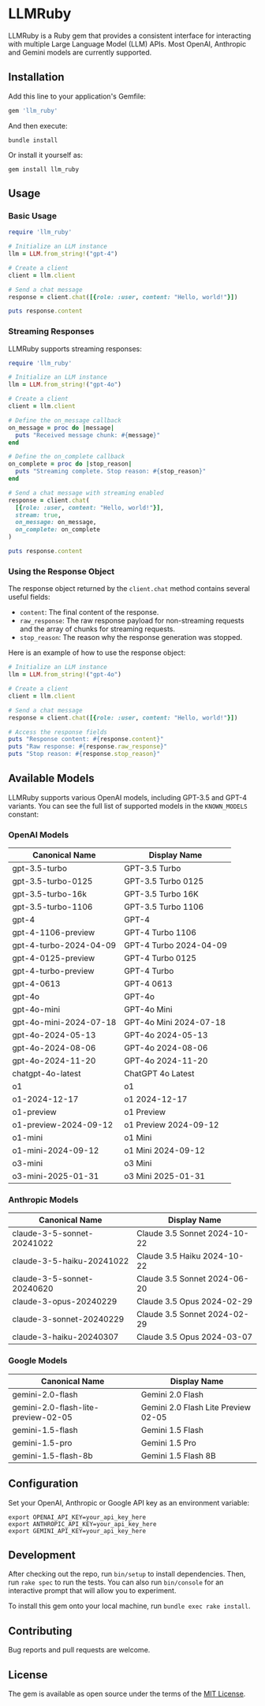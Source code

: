 # LLMRuby

LLMRuby is a Ruby gem that provides a consistent interface for interacting with multiple Large Language Model (LLM) APIs. Most OpenAI, Anthropic and Gemini models are currently supported.

## Installation

Add this line to your application's Gemfile:

```ruby
gem 'llm_ruby'
```

And then execute:

```shell
bundle install
```

Or install it yourself as:

```shell
gem install llm_ruby
```

## Usage

### Basic Usage

```ruby
require 'llm_ruby'

# Initialize an LLM instance
llm = LLM.from_string!("gpt-4")

# Create a client
client = llm.client

# Send a chat message
response = client.chat([{role: :user, content: "Hello, world!"}])

puts response.content
```

### Streaming Responses

LLMRuby supports streaming responses:

```ruby
require 'llm_ruby'

# Initialize an LLM instance
llm = LLM.from_string!("gpt-4o")

# Create a client
client = llm.client

# Define the on_message callback
on_message = proc do |message|
  puts "Received message chunk: #{message}"
end

# Define the on_complete callback
on_complete = proc do |stop_reason|
  puts "Streaming complete. Stop reason: #{stop_reason}"
end

# Send a chat message with streaming enabled
response = client.chat(
  [{role: :user, content: "Hello, world!"}],
  stream: true,
  on_message: on_message,
  on_complete: on_complete
)

puts response.content
```

### Using the Response Object

The response object returned by the `client.chat` method contains several useful fields:

- `content`: The final content of the response.
- `raw_response`: The raw response payload for non-streaming requests and the array of chunks for streaming requests.
- `stop_reason`: The reason why the response generation was stopped.

Here is an example of how to use the response object:

```ruby
# Initialize an LLM instance
llm = LLM.from_string!("gpt-4o")

# Create a client
client = llm.client

# Send a chat message
response = client.chat([{role: :user, content: "Hello, world!"}])

# Access the response fields
puts "Response content: #{response.content}"
puts "Raw response: #{response.raw_response}"
puts "Stop reason: #{response.stop_reason}"
```

## Available Models

LLMRuby supports various OpenAI models, including GPT-3.5 and GPT-4 variants. You can see the full list of supported models in the `KNOWN_MODELS` constant:

### OpenAI Models

| Canonical Name             | Display Name                         |
|----------------------------|--------------------------------------|
| gpt-3.5-turbo              | GPT-3.5 Turbo                        |
| gpt-3.5-turbo-0125         | GPT-3.5 Turbo 0125                   |
| gpt-3.5-turbo-16k          | GPT-3.5 Turbo 16K                    |
| gpt-3.5-turbo-1106         | GPT-3.5 Turbo 1106                   |
| gpt-4                      | GPT-4                                |
| gpt-4-1106-preview         | GPT-4 Turbo 1106                     |
| gpt-4-turbo-2024-04-09     | GPT-4 Turbo 2024-04-09               |
| gpt-4-0125-preview         | GPT-4 Turbo 0125                     |
| gpt-4-turbo-preview        | GPT-4 Turbo                          |
| gpt-4-0613                 | GPT-4 0613                           |
| gpt-4o                     | GPT-4o                               |
| gpt-4o-mini                | GPT-4o Mini                          |
| gpt-4o-mini-2024-07-18     | GPT-4o Mini 2024-07-18               |
| gpt-4o-2024-05-13          | GPT-4o 2024-05-13                    |
| gpt-4o-2024-08-06          | GPT-4o 2024-08-06                    |
| gpt-4o-2024-11-20          | GPT-4o 2024-11-20                    |
| chatgpt-4o-latest          | ChatGPT 4o Latest                    |
| o1                         | o1                                   |
| o1-2024-12-17              | o1 2024-12-17                        |
| o1-preview                 | o1 Preview                           |
| o1-preview-2024-09-12      | o1 Preview 2024-09-12                |
| o1-mini                    | o1 Mini                              |
| o1-mini-2024-09-12         | o1 Mini 2024-09-12                   |
| o3-mini                    | o3 Mini                              |
| o3-mini-2025-01-31         | o3 Mini 2025-01-31                   |

### Anthropic Models

| Canonical Name             | Display Name                         |
|----------------------------|--------------------------------------|
| claude-3-5-sonnet-20241022 | Claude 3.5 Sonnet 2024-10-22         |
| claude-3-5-haiku-20241022  | Claude 3.5 Haiku 2024-10-22          |
| claude-3-5-sonnet-20240620 | Claude 3.5 Sonnet 2024-06-20         |
| claude-3-opus-20240229     | Claude 3.5 Opus 2024-02-29           |
| claude-3-sonnet-20240229   | Claude 3.5 Sonnet 2024-02-29         |
| claude-3-haiku-20240307    | Claude 3.5 Opus 2024-03-07           |

### Google Models

| Canonical Name                       | Display Name                             |
|--------------------------------------|------------------------------------------|
| gemini-2.0-flash                     | Gemini 2.0 Flash                         |
| gemini-2.0-flash-lite-preview-02-05  | Gemini 2.0 Flash Lite Preview 02-05      |
| gemini-1.5-flash                     | Gemini 1.5 Flash                         |
| gemini-1.5-pro                       | Gemini 1.5 Pro                           |
| gemini-1.5-flash-8b                  | Gemini 1.5 Flash 8B                      |

## Configuration

Set your OpenAI, Anthropic or Google API key as an environment variable:

```shell
export OPENAI_API_KEY=your_api_key_here
export ANTHROPIC_API_KEY=your_api_key_here
export GEMINI_API_KEY=your_api_key_here
```

## Development

After checking out the repo, run `bin/setup` to install dependencies. Then, run `rake spec` to run the tests. You can also run `bin/console` for an interactive prompt that will allow you to experiment.

To install this gem onto your local machine, run `bundle exec rake install`.

## Contributing

Bug reports and pull requests are welcome.

## License

The gem is available as open source under the terms of the [MIT License](https://opensource.org/licenses/MIT).
